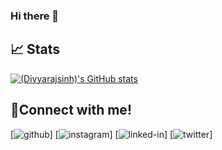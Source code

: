### Hi there 👋

<!--
**Iamdk25/Iamdk25** is a ✨ _special_ ✨ repository because its `README.md` (this file) appears on your GitHub profile.

Here are some ideas to get you started:

- 🔭 I’m currently working on ...
- 🌱 I’m currently learning ...
- 👯 I’m looking to collaborate on ...
- 🤔 I’m looking for help with ...
- 💬 Ask me about ...
- 📫 How to reach me: ...
- 😄 Pronouns: ...
- ⚡ Fun fact: ...
-->
## 📈 Stats
[![(Divyarajsinh)'s GitHub stats](https://github-readme-stats.vercel.app/api?username=Iamdk25)](https://github.com/Iamdk25/github-readme-stats)
## 🔗Connect with me!
[![github](https://img.shields.io/badge/GitHub-000000?style=for-the-badge&logo=GitHub&logoColor=white)]<!---((https://github.com/GITHUB Iamdk25)-->
[![instagram](https://img.shields.io/badge/Instagram-000000?style=for-the-badge&logo=Instagram&logoColor=pink)]<!---((https://www.instagram.com/INSTAGRAM Iamdk_25)-->
[![linked-in](https://img.shields.io/badge/LinkedIn-000000?style=for-the-badge&logo=LinkedIn&logoColor=blue)]<!---((https://www.linkedin.com/in/LINKEDIN Divyarajsinh Karmariya)-->
[![twitter](https://img.shields.io/badge/Twitter-000000?style=for-the-badge&logo=Twitter&logoColor=blue)]<!---((https://twitter.com/TWITTER Iamdk_25)-->
